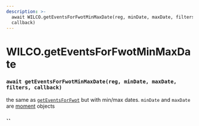 ```yaml
---
description: >-
  await WILCO.getEventsForFwotMinMaxDate(reg, minDate, maxDate, filters,
  callback)
---
```


# WILCO.getEventsForFwotMinMaxDate

### `await getEventsForFwotMinMaxDate(reg, minDate, maxDate, filters, callback)`

the same as [`getEventsForFwot`](wilco.geteventsforfwot.md) but with min/max dates. `minDate` and `maxDate` are [moment](libraries.md) objects

###  ``

